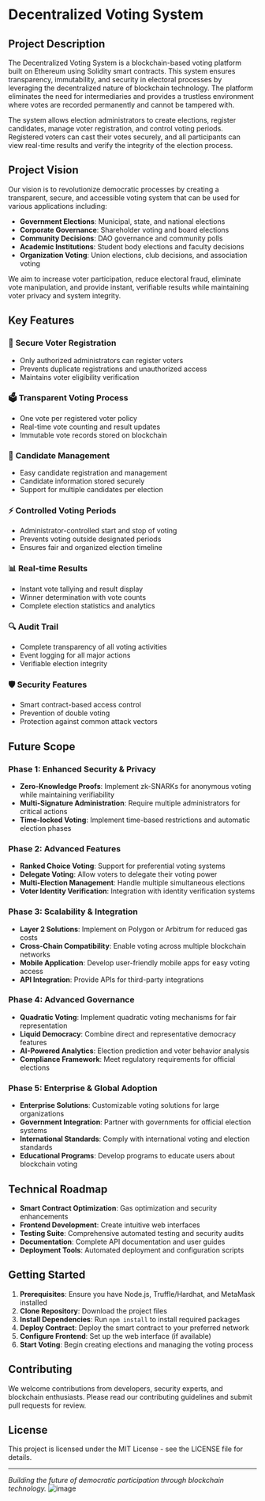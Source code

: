 # Decentralized Voting System

## Project Description

The Decentralized Voting System is a blockchain-based voting platform built on Ethereum using Solidity smart contracts. This system ensures transparency, immutability, and security in electoral processes by leveraging the decentralized nature of blockchain technology. The platform eliminates the need for intermediaries and provides a trustless environment where votes are recorded permanently and cannot be tampered with.

The system allows election administrators to create elections, register candidates, manage voter registration, and control voting periods. Registered voters can cast their votes securely, and all participants can view real-time results and verify the integrity of the election process.

## Project Vision

Our vision is to revolutionize democratic processes by creating a transparent, secure, and accessible voting system that can be used for various applications including:

- **Government Elections**: Municipal, state, and national elections
- **Corporate Governance**: Shareholder voting and board elections
- **Community Decisions**: DAO governance and community polls
- **Academic Institutions**: Student body elections and faculty decisions
- **Organization Voting**: Union elections, club decisions, and association voting

We aim to increase voter participation, reduce electoral fraud, eliminate vote manipulation, and provide instant, verifiable results while maintaining voter privacy and system integrity.

## Key Features

### 🔐 **Secure Voter Registration**
- Only authorized administrators can register voters
- Prevents duplicate registrations and unauthorized access
- Maintains voter eligibility verification

### 🗳️ **Transparent Voting Process**
- One vote per registered voter policy
- Real-time vote counting and result updates
- Immutable vote records stored on blockchain

### 👤 **Candidate Management**
- Easy candidate registration and management
- Candidate information stored securely
- Support for multiple candidates per election

### ⚡ **Controlled Voting Periods**
- Administrator-controlled start and stop of voting
- Prevents voting outside designated periods
- Ensures fair and organized election timeline

### 📊 **Real-time Results**
- Instant vote tallying and result display
- Winner determination with vote counts
- Complete election statistics and analytics

### 🔍 **Audit Trail**
- Complete transparency of all voting activities
- Event logging for all major actions
- Verifiable election integrity

### 🛡️ **Security Features**
- Smart contract-based access control
- Prevention of double voting
- Protection against common attack vectors

## Future Scope

### Phase 1: Enhanced Security & Privacy
- **Zero-Knowledge Proofs**: Implement zk-SNARKs for anonymous voting while maintaining verifiability
- **Multi-Signature Administration**: Require multiple administrators for critical actions
- **Time-locked Voting**: Implement time-based restrictions and automatic election phases

### Phase 2: Advanced Features
- **Ranked Choice Voting**: Support for preferential voting systems
- **Delegate Voting**: Allow voters to delegate their voting power
- **Multi-Election Management**: Handle multiple simultaneous elections
- **Voter Identity Verification**: Integration with identity verification systems

### Phase 3: Scalability & Integration
- **Layer 2 Solutions**: Implement on Polygon or Arbitrum for reduced gas costs
- **Cross-Chain Compatibility**: Enable voting across multiple blockchain networks
- **Mobile Application**: Develop user-friendly mobile apps for easy voting access
- **API Integration**: Provide APIs for third-party integrations

### Phase 4: Advanced Governance
- **Quadratic Voting**: Implement quadratic voting mechanisms for fair representation
- **Liquid Democracy**: Combine direct and representative democracy features
- **AI-Powered Analytics**: Election prediction and voter behavior analysis
- **Compliance Framework**: Meet regulatory requirements for official elections

### Phase 5: Enterprise & Global Adoption
- **Enterprise Solutions**: Customizable voting solutions for large organizations
- **Government Integration**: Partner with governments for official election systems
- **International Standards**: Comply with international voting and election standards
- **Educational Programs**: Develop programs to educate users about blockchain voting

## Technical Roadmap

- **Smart Contract Optimization**: Gas optimization and security enhancements
- **Frontend Development**: Create intuitive web interfaces
- **Testing Suite**: Comprehensive automated testing and security audits
- **Documentation**: Complete API documentation and user guides
- **Deployment Tools**: Automated deployment and configuration scripts

## Getting Started

1. **Prerequisites**: Ensure you have Node.js, Truffle/Hardhat, and MetaMask installed
2. **Clone Repository**: Download the project files
3. **Install Dependencies**: Run `npm install` to install required packages
4. **Deploy Contract**: Deploy the smart contract to your preferred network
5. **Configure Frontend**: Set up the web interface (if available)
6. **Start Voting**: Begin creating elections and managing the voting process

## Contributing

We welcome contributions from developers, security experts, and blockchain enthusiasts. Please read our contributing guidelines and submit pull requests for review.

## License

This project is licensed under the MIT License - see the LICENSE file for details.

---

*Building the future of democratic participation through blockchain technology.*
![image](https://github.com/user-attachments/assets/3f8465ff-4fdb-4ad7-83f1-7028ed8da8b5)
